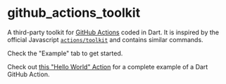# github_actions_toolkit

A third-party toolkit for [GitHub Actions](https://help.github.com/en/actions) coded in Dart. It is inspired by the official Javascript [`actions/toolkit`](https://github.com/actions/toolkit/) and contains similar commands.

Check the "Example" tab to get started.

Check out [this "Hello World" Action](https://github.com/axel-op/hello-world-dart-action) for a complete example of a Dart GitHub Action.
